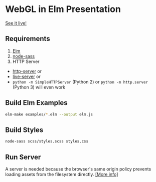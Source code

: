 # WebGL in Elm Presentation

[See it live!](http://ajlende.github.io/elm-webgl-presentation/)

## Requirements

1. [Elm](https://guide.elm-lang.org/install.html)
2. [node-sass](https://github.com/sass/node-sass)
3. HTTP Server
  - [http-server](https://github.com/indexzero/http-server) or
  - [live-server](https://github.com/tapio/live-server) or
  - `python -m SimpleHTTPServer` (Python 2) or `python -m http.server` (Python 3) will even work

## Build Elm Examples

```sh
elm-make examples/*.elm --output elm.js
```

## Build Styles

```sh
node-sass scss/styles.scss styles.css
```

## Run Server

A server is needed because the browser's same origin policy prevents loading assets from the filesystem directly. [[More info]](https://threejs.org/docs/index.html#manual/introduction/How-to-run-things-locally)